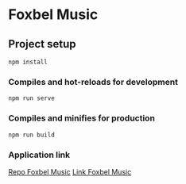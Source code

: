 # Foxbel Music

## Project setup
```
npm install
```

### Compiles and hot-reloads for development
```
npm run serve
```

### Compiles and minifies for production
```
npm run build
```

### Application link

[Repo Foxbel Music](https://github.com/cristhian19-code/FoxbelMusic.git)
[Link Foxbel Music](https://foxbel-music-green.vercel.app/#/)
